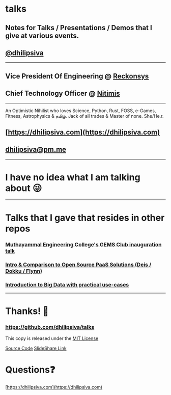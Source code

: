 <!--
$theme: gaia
template: invert
-->

# talks

## Notes for Talks / Presentations / Demos that I give at various events.

## [@dhilipsiva](https://github.com/dhilipsiva)

---

## Vice President Of Engineering @ [Reckonsys](https://www.reckonsys.com/)
## Chief Technology Officer @ [Nitimis](https://nitimis.com/)

---

An Optimistic Nihilist who loves Science, Python, Rust, FOSS, e-Games, Fitness, Astrophysics & தமிழ்.  Jack of all trades & Master of none. She/He.r.
## [https://dhilipsiva.com](https://dhilipsiva.com)
## [dhilipsiva@pm.me](mailto:dhilipsiva@pm.me)

---

# I have no idea what I am talking about :stuck_out_tongue_winking_eye:

---


# Talks that I gave that resides in other repos

### [Muthayammal Engineering College's GEMS Club inauguration talk](https://github.com/dhilipsiva/mec-gems)
### [Intro & Comparison to Open Source PaaS Solutions (Deis / Dokku / Flynn)](https://github.com/dhilipsiva/open-source-paas)
### [Introduction to Big Data with practical use-cases](https://github.com/dhilipsiva/intro-to-big-data)

---

# Thanks! :pray:

### https://github.com/dhilipsiva/talks

This copy is released under the [MIT License](https://github.com/dhilipsiva/talks/blob/master/LICENSE)

[Source Code](https://github.com/dhilipsiva/talks/blob/master/README.md)
[SlideShare Link](https://www.slideshare.net/dhilipsiva)

# Questions:question:
[https://dhilipsiva.com](https://dhilipsiva.com)
